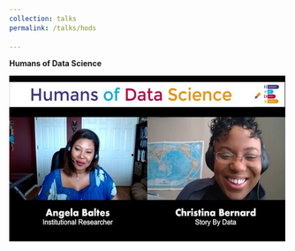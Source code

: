 ```yaml
---
collection: talks
permalink: /talks/hods

---
```

**Humans of Data Science**

[![Humans of Data Science](https://github.com/angelabaltes/angelabaltes.github.io/blob/master/images/Humans%20of%20Data%20Science_500_300.png)](https://www.youtube.com/watch?v=irdpwyfJqPU")
